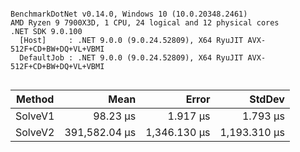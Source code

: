 ```

BenchmarkDotNet v0.14.0, Windows 10 (10.0.20348.2461)
AMD Ryzen 9 7900X3D, 1 CPU, 24 logical and 12 physical cores
.NET SDK 9.0.100
  [Host]     : .NET 9.0.0 (9.0.24.52809), X64 RyuJIT AVX-512F+CD+BW+DQ+VL+VBMI
  DefaultJob : .NET 9.0.0 (9.0.24.52809), X64 RyuJIT AVX-512F+CD+BW+DQ+VL+VBMI


```
| Method  | Mean          | Error        | StdDev       |
|-------- |--------------:|-------------:|-------------:|
| SolveV1 |      98.23 μs |     1.917 μs |     1.793 μs |
| SolveV2 | 391,582.04 μs | 1,346.130 μs | 1,193.310 μs |
